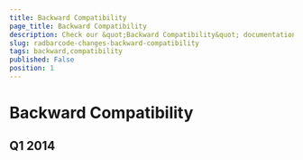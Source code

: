 ```yaml
---
title: Backward Compatibility
page_title: Backward Compatibility
description: Check our &quot;Backward Compatibility&quot; documentation article for the RadBarcode {{ site.framework_name }} control.
slug: radbarcode-changes-backward-compatibility
tags: backward,compatibility
published: False
position: 1
---
```


# Backward Compatibility

## Q1 2014